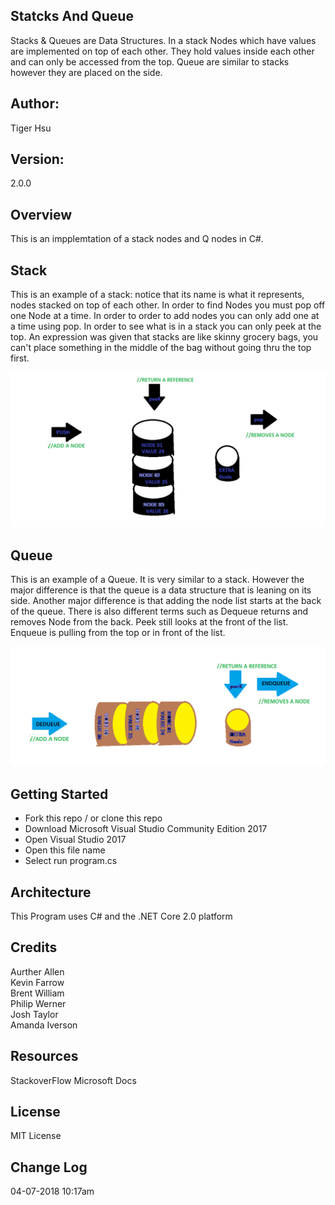 ## Statcks And Queue
Stacks & Queues are Data Structures. In a stack Nodes which have values are 
implemented on top of each other. They hold values inside each other and can 
only be accessed from the top. Queue are similar to stacks however they are placed
on the side. 

## Author:
Tiger Hsu

## Version:
2.0.0 

## Overview
This is an impplemtation of a stack nodes and Q nodes in C#.


## Stack
This is an example of a stack: notice that its name is what it represents, nodes stacked on top of each other. In order to find Nodes you must pop off one Node at a time. In order to order to add nodes you can only add one at a time using pop. In order to see what is in a stack you can only peek at the top. An expression was given that stacks are like skinny grocery bags, you can't place something in the middle of the bag without going thru the top first.

![alt text](STACK.bmp)

## Queue
This is an example of a Queue. It is very similar to a stack. However the major difference is that the queue is a data structure that is leaning on its side. Another major difference is that adding the node list starts at the back of the queue. There is also different terms such as Dequeue returns and removes Node from the back.  Peek still looks at the front of the list. Enqueue is pulling from the top or in front of the list.

![alt text](QUEUE.bmp)

## Getting Started
- Fork this repo / or clone this repo
- Download Microsoft Visual Studio Community Edition 2017
- Open Visual Studio 2017
- Open this file name 
- Select run program.cs

## Architecture
This  Program uses C# and the .NET Core 2.0 platform

## Credits
Aurther Allen <br>
Kevin Farrow <br>
Brent William <br>
Philip Werner <br>
Josh Taylor <br>
Amanda Iverson <br>

## Resources
StackoverFlow
Microsoft Docs

## License
MIT License

## Change Log

04-07-2018 10:17am


